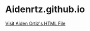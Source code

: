 # Aidenrtz.github.io

<a href="https://github.com/Aidenrtz/Aidenrtz.github.io/blob/main/Aiden%20Ortiz.html" target="_blank">Visit Aiden Ortiz's HTML File</a>
